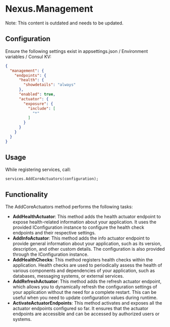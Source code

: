 # Nexus.Management

Note: This content is outdated and needs to be updated.

## Configuration

Ensure the following settings exist in appsettings.json / Environment variables / Consul KV:

```json
{
  "management": {
    "endpoints": {
      "health": {
        "showdetails": "always"
      },
      "enabled": true,
      "actuator": {
        "exposure": {
          "include": [
            "*"
          ]
        }
      }
    }
  }
}
```

## Usage

While registering services, call:

```
services.AddCoreActuators(configuration);
```

## Functionality
The AddCoreActuators method performs the following tasks:

* **AddHealthActuator**: This method adds the health actuator endpoint to expose health-related information about your application. It uses the provided IConfiguration instance to configure the health check endpoints and their respective settings.
* **AddInfoActuator**: This method adds the info actuator endpoint to provide general information about your application, such as its version, description, and other custom details. The configuration is also provided through the IConfiguration instance.
* **AddHealthChecks**: This method registers health checks within the application. Health checks are used to periodically assess the health of various components and dependencies of your application, such as databases, messaging systems, or external services.
* **AddRefreshActuator**: This method adds the refresh actuator endpoint, which allows you to dynamically refresh the configuration settings of your application without the need for a complete restart. This can be useful when you need to update configuration values during runtime.
* **ActivateActuatorEndpoints**: This method activates and exposes all the actuator endpoints configured so far. It ensures that the actuator endpoints are accessible and can be accessed by authorized users or systems.
